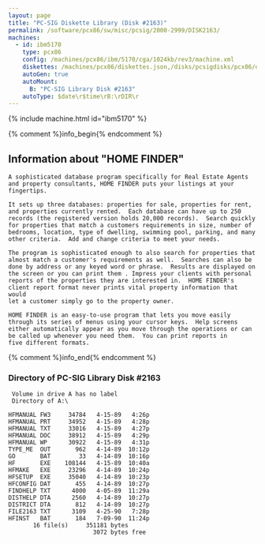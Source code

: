 ```yaml
---
layout: page
title: "PC-SIG Diskette Library (Disk #2163)"
permalink: /software/pcx86/sw/misc/pcsig/2000-2999/DISK2163/
machines:
  - id: ibm5170
    type: pcx86
    config: /machines/pcx86/ibm/5170/cga/1024kb/rev3/machine.xml
    diskettes: /machines/pcx86/diskettes.json,/disks/pcsigdisks/pcx86/diskettes.json
    autoGen: true
    autoMount:
      B: "PC-SIG Library Disk #2163"
    autoType: $date\r$time\rB:\rDIR\r
---
```


{% include machine.html id="ibm5170" %}

{% comment %}info_begin{% endcomment %}

## Information about "HOME FINDER"

    A sophisticated database program specifically for Real Estate Agents
    and property consultants, HOME FINDER puts your listings at your
    fingertips.
    
    It sets up three databases: properties for sale, properties for rent,
    and properties currently rented.  Each database can have up to 250
    records (the registered version holds 20,000 records).  Search quickly
    for properties that match a customers requirements in size, number of
    bedrooms, location, type of dwelling, swimming pool, parking, and many
    other criteria.  Add and change criteria to meet your needs.
    
    The program is sophisticated enough to also search for properties that
    almost match a customer's requirements as well.  Searches can also be
    done by address or any keyed word or phrase.  Results are displayed on
    the screen or you can print them . Impress your clients with personal
    reports of the properties they are interested in.  HOME FINDER's
    client report format never prints vital property information that would
    let a customer simply go to the property owner.
    
    HOME FINDER is an easy-to-use program that lets you move easily
    through its series of menus using your cursor keys.  Help screens
    either automatically appear as you move through the operations or can
    be called up whenever you need them.  You can print reports in
    five different formats.
{% comment %}info_end{% endcomment %}


### Directory of PC-SIG Library Disk #2163

     Volume in drive A has no label
     Directory of A:\

    HFMANUAL FW3     34784   4-15-89   4:26p
    HFMANUAL PRT     34952   4-15-89   4:28p
    HFMANUAL TXT     33016   4-15-89   4:27p
    HFMANUAL DOC     38912   4-15-89   4:29p
    HFMANUAL WP      30922   4-15-89   4:31p
    TYPE_ME  OUT       962   4-14-89  10:12p
    GO       BAT        33   4-14-89  10:16p
    HF       EXE    108144   4-15-89  10:40a
    HFMAKE   EXE     23296   4-14-89  10:24p
    HFSETUP  EXE     35040   4-14-89  10:23p
    HFCONFIG DAT       455   4-14-89  10:27p
    FINDHELP TXT      4000   4-05-89  11:29a
    DISTHELP DTA      2560   4-14-89  10:27p
    DISTRICT DTA       812   4-14-89  10:27p
    FILE2163 TXT      3109   4-25-90   7:28p
    HFINST   BAT       184   7-09-90  11:24p
           16 file(s)     351181 bytes
                            3072 bytes free
